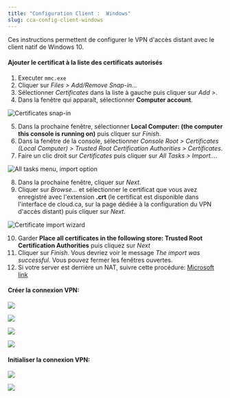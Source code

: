 ```yaml
---
title: "Configuration Client :  Windows"
slug: cca-config-client-windows
---
```


Ces instructions permettent de configurer le VPN d'accès distant avec le client natif de Windows 10.

#### Ajouter le certificat à la liste des certificats autorisés

1. Executer `mmc.exe`
1. Cliquer sur *Files > Add/Remove Snap-in…*
1. Sélectionner *Certificates* dans la liste à gauche puis cliquer sur *Add >*.
1. Dans la fenêtre qui apparaît, sélectionner **Computer account**.

![Certificates snap-in](/assets/Win-1-Computer-Account.png)

5. Dans la prochaine fenêtre, sélectionner **Local Computer: (the computer this console is running on)**  puis cliquer sur *Finish*.
5. Dans la fenêtre de la console, sélectionner *Console Root > Certificates (Local Computer) > Trusted Root Certification Authorities > Certificates*.
5. Faire un clic droit sur *Certificates* puis cliquer sur *All Tasks > Import…*.

![All tasks menu, import option](/assets/Win-2-Import.png)

8. Dans la prochaine fenêtre, cliquer sur *Next*.
8. Cliquer sur *Browse…* et sélectionner le certificat que vous avez enregistré avec l'extension **.crt** (le certificat est disponible dans l'interface de cloud.ca, sur la page dédiée à la configuration du VPN d'accès distant) puis cliquer sur *Next*.

![Certificate import wizard](/assets/Win-3-Browse.png)

10. Garder **Place all certificates in the following store: Trusted Root Certification Authorities** puis cliquez sur *Next*
10. Cliquer sur *Finish*. Vous devriez voir le message *The import was successful*. Vous pouvez fermer les fenêtres ouvertes.
10. Si votre server est derrière un NAT, suivre cette procédure: [Microsoft link](https://support.microsoft.com/en-us/help/926179/how-to-configure-an-l2tp-ipsec-server-behind-a-nat-t-device-in-windows-vista-and-in-windows-server-2008)


#### Créer la connexion VPN:
[](/assets/Win-4-Settings.png)

![](/assets/Win-5-VPN.png)

![](/assets/Win-6-Add-Connection.png)

![](/assets/Win-7-Connection-Details.png)

![](/assets/Win-8-Select-Connection.png)


#### Initialiser la connexion VPN:
![](/assets/Win-9-Connect.png)

![](/assets/Win-10-Connected.png)
